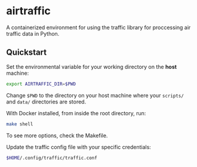 # airtraffic

A containerized environment for using the traffic library for proccessing air traffic data in Python.

## Quickstart

Set the environmental variable for your working directory on the __host__ machine:

```bash
export AIRTRAFFIC_DIR=$PWD
```
Change `$PWD` to the directory on your host machine where your `scripts/` and `data/` directories are stored. 

With Docker installed, from inside the root directory, run:

```bash
make shell
```

To see more options, check the Makefile.

Update the traffic config file with your specific credentials:

```bash
$HOME/.config/traffic/traffic.conf
```
